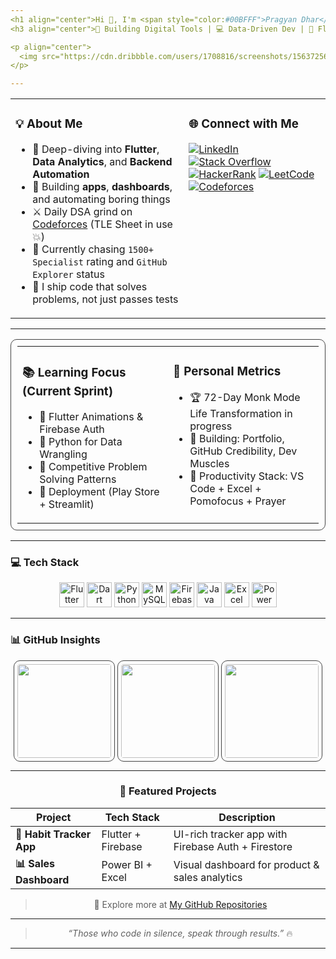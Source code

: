 ```yaml
---
<h1 align="center">Hi 👋, I'm <span style="color:#00BFFF">Pragyan Dhar</span></h1>
<h3 align="center">🚀 Building Digital Tools | 💻 Data-Driven Dev | 📱 Flutter Freelancer | 🧠 DSA + Codeforces Grinder</h3>

<p align="center">
  <img src="https://cdn.dribbble.com/users/1708816/screenshots/15637256/media/f9826f0af8a49462f048262a8502035b.gif" width="300" />
</p>

---
```


<table>
<tr>
<td valign="top" width="55%">

### 💡 About Me

- 🌱 Deep-diving into **Flutter**, **Data Analytics**, and **Backend Automation**  
- 🔭 Building **apps**, **dashboards**, and automating boring things  
- ⚔️ Daily DSA grind on [Codeforces](https://codeforces.com/profile/Pragyan_Dhar) (TLE Sheet in use 💥)  
- 🎯 Currently chasing `1500+ Specialist` rating and `GitHub Explorer` status  
- 🧠 I ship code that solves problems, not just passes tests  

</td>
<td valign="top" width="45%">

### 🌐 Connect with Me

<p align="left">
  <a href="https://www.linkedin.com/in/pragyan-dhar-b98696313/" target="_blank"><img alt="LinkedIn" src="https://img.shields.io/badge/LinkedIn-0A66C2?style=for-the-badge&logo=linkedin&logoColor=white"></a>
  <a href="https://stackoverflow.com/users/26855976" target="_blank"><img alt="Stack Overflow" src="https://img.shields.io/badge/StackOverflow-FE7A16?style=for-the-badge&logo=stackoverflow&logoColor=white"></a>
  <a href="https://www.hackerrank.com/_2315510146" target="_blank"><img alt="HackerRank" src="https://img.shields.io/badge/HackerRank-2EC866?style=for-the-badge&logo=hackerrank&logoColor=white"></a>
  <a href="https://www.leetcode.com/aagwytcfgs" target="_blank"><img alt="LeetCode" src="https://img.shields.io/badge/LeetCode-FFA116?style=for-the-badge&logo=leetcode&logoColor=black"></a>
  <a href="https://codeforces.com/profile/Pragyan_Dhar" target="_blank"><img alt="Codeforces" src="https://img.shields.io/badge/Codeforces-lightgrey?style=for-the-badge&logo=codeforces"></a>
</p>
</td>
</tr>
</table>

---

<table align="center" width="90%" style="border:1px solid #444; border-radius:10px; padding:10px">
<tr>
<td width="50%" valign="top">

### 📚 Learning Focus (Current Sprint)
- 🎨 Flutter Animations & Firebase Auth  
- 🐍 Python for Data Wrangling  
- 🧮 Competitive Problem Solving Patterns  
- 🚀 Deployment (Play Store + Streamlit)  

</td>
<td width="50%" valign="top">

### 🧭 Personal Metrics
- 🏆 72-Day Monk Mode Life Transformation in progress  
- 🧱 Building: Portfolio, GitHub Credibility, Dev Muscles  
- 🧠 Productivity Stack: VS Code + Excel + Pomofocus + Prayer  

</td>
</tr>
</table>

---

### 💻 Tech Stack

<p align="center">
  <!-- Flutter -->
  <img src="https://cdn.jsdelivr.net/gh/devicons/devicon/icons/flutter/flutter-original.svg" width="40" alt="Flutter" />
  
  <!-- Dart -->
  <img src="https://cdn.jsdelivr.net/gh/devicons/devicon/icons/dart/dart-original.svg" width="40" alt="Dart" />
  
  <!-- Python -->
  <img src="https://cdn.jsdelivr.net/gh/devicons/devicon/icons/python/python-original.svg" width="40" alt="Python" />
  
  <!-- MySQL -->
  <img src="https://cdn.jsdelivr.net/gh/devicons/devicon/icons/mysql/mysql-original.svg" width="40" alt="MySQL" />
  
  <!-- Firebase -->
  <img src="https://cdn.jsdelivr.net/gh/devicons/devicon/icons/firebase/firebase-plain.svg" width="40" alt="Firebase" />
  
  <!-- Java -->
  <img src="https://cdn.jsdelivr.net/gh/devicons/devicon/icons/java/java-original.svg" width="40" alt="Java" />
  
  <!-- Excel -->
  <img src="[https://upload.wikimedia.org/wikipedia/commons/7/7f/Microsoft_Excel_2013-2019_logo.svg]" width="40" alt="Excel" />
  
  <!-- Power BI -->
  <img src="https://upload.wikimedia.org/wikipedia/commons/c/cf/New_Power_BI_Logo.svg" width="40" alt="Power BI" />
</p>


---

### 📊 GitHub Insights
<div align="center">
<p>
  <img src="https://github-readme-stats.vercel.app/api?username=pragyandhar&show_icons=true&theme=tokyonight&hide=prs&count_private=true" height="150" style="border: 1px solid #444; border-radius: 10px; padding: 5px;" />
  <img src="https://github-readme-streak-stats.herokuapp.com?user=pragyandhar&theme=tokyonight&date_format=M%20j%5B%2C%20Y%5D" height="150" style="border: 1px solid #444; border-radius: 10px; padding: 5px;" />
  <img src="https://github-readme-stats.vercel.app/api/top-langs/?username=pragyandhar&layout=compact&theme=tokyonight" height="150" style="border: 1px solid #444; border-radius: 10px; padding: 5px;"/>
</p>

---

### 📌 Featured Projects
| Project | Tech Stack | Description |
|--------|------------|-------------|
| **📝 Habit Tracker App** | Flutter + Firebase | UI-rich tracker app with Firebase Auth + Firestore |
| **📊 Sales Dashboard** | Power BI + Excel | Visual dashboard for product & sales analytics |

> 🧭 Explore more at [My GitHub Repositories](https://github.com/pragyandhar)

---

> *“Those who code in silence, speak through results.”*  🔥

---

